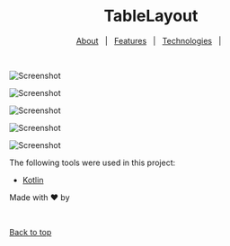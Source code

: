 <div align="center" id="top"> 
  
  &#xa0;

  <!-- <a href="https://tablelayout.netlify.app">Demo</a> -->
</div>

<h1 align="center">TableLayout</h1>

</p>

<p align="center">
  <a href="#dart-about">About</a> &#xa0; | &#xa0; 
  <a href="#sparkles-features">Features</a> &#xa0; | &#xa0;
  <a href="#rocket-technologies">Technologies</a> &#xa0; | &#xa0;
  
</p>

<br>

![Screenshot](images/1.jpg.png)

![Screenshot](images/2.jpg.png)

![Screenshot](images/3.jpg.png)

![Screenshot](images/4.jpg.png)

![Screenshot](images/5.jpg.png)

The following tools were used in this project:

- [Kotlin](https://kotlin.com/)

Made with :heart: by <a href="https://github.com/" target="_blank"></a>

&#xa0;

<a href="#top">Back to top</a>
